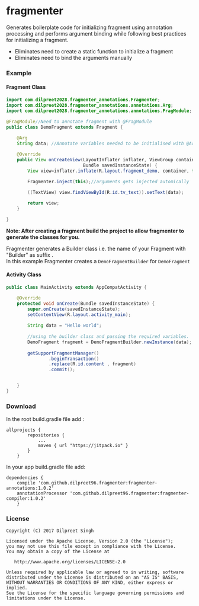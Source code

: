 # fragmenter
Generates boilerplate code for initializing fragment using annotation processing and performs argument binding while following best practices for initializing a fragment.
+ Eliminates need to create a static function to initialize a fragment
+ Eliminates need to bind the arguments manually

### Example

<h4>Fragment Class</h4>

```java
import com.dilpreet2028.fragmenter_annotations.Fragmenter;
import com.dilpreet2028.fragmenter_annotations.annotations.Arg;
import com.dilpreet2028.fragmenter_annotations.annotations.FragModule;

@FragModule//Need to annotate fragment with @FragModule
public class DemoFragment extends Fragment {
    
    @Arg
    String data; //Annotate variables needed to be initialised with @Arg

    @Override
    public View onCreateView(LayoutInflater inflater, ViewGroup container,
                             Bundle savedInstanceState) {
        View view=inflater.inflate(R.layout.fragment_demo, container, false);
        
        Fragmenter.inject(this);//arguments gets injected automically

        ((TextView) view.findViewById(R.id.tv_text)).setText(data);

        return view;
    }

}
```
**Note: After creating a fragment build the project to allow fragmenter to generate the classes for you.**

Fragmenter generates a Builder class i.e. the name of your Fragment with "Builder" as suffix .<br>
In this example Fragmenter creates a `DemoFragmentBuilder` for `DemoFragment`

<h4>Activity Class</h4>

```java
public class MainActivity extends AppCompatActivity {

    @Override
    protected void onCreate(Bundle savedInstanceState) {
        super.onCreate(savedInstanceState);
        setContentView(R.layout.activity_main);
        
        String data = "Hello world";
         
        //using the builder class and passing the required variables.
        DemoFragment fragment = DemoFragmentBuilder.newInstance(data);
        
        getSupportFragmentManager()
                .beginTransaction()
                .replace(R.id.content , fragment) 
                .commit();


    }
}
```

<h3>Download</h3>

In the root build.gradle file add : 
```
allprojects {
        repositories {
            ...
            maven { url "https://jitpack.io" }
        }
    }
```
In your app build.gradle file add:

```
dependencies {
    compile 'com.github.dilpreet96.fragmenter:fragmenter-annotations:1.0.2'
    annotationProcessor 'com.github.dilpreet96.fragmenter:fragmenter-compiler:1.0.2'
    }
```


<h3> License</h3> 

```
Copyright (C) 2017 Dilpreet Singh

Licensed under the Apache License, Version 2.0 (the "License");
you may not use this file except in compliance with the License.
You may obtain a copy of the License at

   http://www.apache.org/licenses/LICENSE-2.0

Unless required by applicable law or agreed to in writing, software
distributed under the License is distributed on an "AS IS" BASIS,
WITHOUT WARRANTIES OR CONDITIONS OF ANY KIND, either express or implied.
See the License for the specific language governing permissions and
limitations under the License.
```
